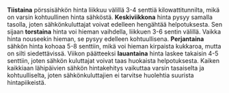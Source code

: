 **Tiistaina** pörssisähkön hinta liikkuu välillä 3-4 senttiä kilowattitunnilta, mikä on varsin kohtuullinen hinta sähköstä. **Keskiviikkona** hinta pysyy samalla tasolla, joten sähkönkuluttajat voivat edelleen hengähtää helpotuksesta. Sen sijaan **torstaina** hinta voi hieman vaihdella, liikkuen 3-6 sentin välillä. Vaikka hinta nouseekin hieman, se pysyy edelleen kohtuullisena. **Perjantaina** sähkön hinta kohoaa 5-8 senttiin, mikä voi hieman kirpaista kukkaroa, mutta on silti siedettävissä. Viikon päätteeksi **lauantaina** hinta laskee takaisin 4-5 senttiin, joten sähkön kuluttajat voivat taas huokaista helpotuksesta. Kaiken kaikkiaan lähipäivien sähkön hintakehitys vaikuttaa varsin tasaiselta ja kohtuulliselta, joten sähkönkuluttajien ei tarvitse huolehtia suurista hintapiikeistä.